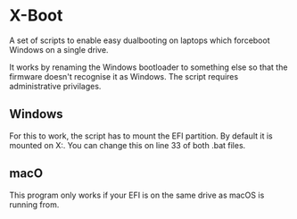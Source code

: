 # X-Boot
A set of scripts to enable easy dualbooting on laptops which forceboot Windows on a single drive.

It works by renaming the Windows bootloader to something else so that the firmware doesn't recognise it as Windows.
The script requires administrative privilages.

## Windows
For this to work, the script has to mount the EFI partition.
By default it is mounted on X:.
You can change this on line 33 of both .bat files.

## macO
This program only works if your EFI is on the same drive as macOS is running from.
